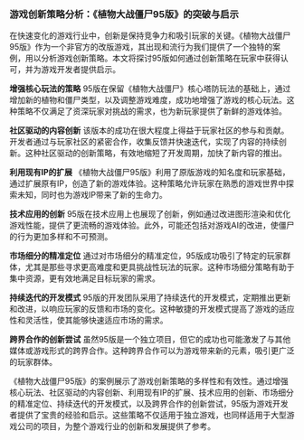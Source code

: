 ### 游戏创新策略分析：《植物大战僵尸95版》的突破与启示

在快速变化的游戏行业中，创新是保持竞争力和吸引玩家的关键。《植物大战僵尸95版》作为一个非官方的改版游戏，其出现和流行为我们提供了一个独特的案例，用以分析游戏创新策略。本文将探讨95版如何通过创新策略在玩家中获得认可，并为游戏开发者提供启示。

**增强核心玩法的策略**
95版在保留《植物大战僵尸》核心塔防玩法的基础上，通过增加新的植物和僵尸类型，以及调整游戏难度，成功地增强了游戏的核心玩法。这种策略不仅满足了资深玩家对挑战的需求，也为新玩家提供了新鲜的游戏体验。

**社区驱动的内容创新**
该版本的成功在很大程度上得益于玩家社区的参与和贡献。开发者通过与玩家社区的紧密合作，收集反馈并快速迭代，实现了内容的持续创新。这种社区驱动的创新策略，有效地缩短了开发周期，加快了新内容的推出。

**利用现有IP的扩展**
《植物大战僵尸95版》利用了原版游戏的知名度和玩家基础，通过扩展原有IP，创造了新的游戏体验。这种策略允许玩家在熟悉的游戏世界中探索未知，同时也为游戏IP带来了新的生命力。

**技术应用的创新**
95版在技术应用上也展现了创新，例如通过改进图形渲染和优化游戏性能，提供了更流畅的游戏体验。此外，可能还包括对游戏AI的改进，使僵尸的行为更加多样和不可预测。

**市场细分的精准定位**
通过对市场细分的精准定位，95版成功吸引了特定的玩家群体，尤其是那些寻求更高难度和更具挑战性玩法的玩家。这种市场细分策略有助于集中资源，更有效地满足目标玩家的需求。

**持续迭代的开发模式**
95版的开发团队采用了持续迭代的开发模式，定期推出更新和改进，以响应玩家的反馈和市场的变化。这种敏捷的开发模式提高了游戏的适应性和灵活性，使其能够快速适应市场的需求。

**跨界合作的创新尝试**
虽然95版是一个独立项目，但它的成功也可能激发了与其他媒体或游戏形式的跨界合作。这种跨界合作可以为游戏带来新的元素，吸引更广泛的玩家群体。

《植物大战僵尸95版》的案例展示了游戏创新策略的多样性和有效性。通过增强核心玩法、社区驱动的内容创新、利用现有IP的扩展、技术应用的创新、市场细分的精准定位、持续迭代的开发模式，以及跨界合作的创新尝试，95版为游戏开发者提供了宝贵的经验和启示。这些策略不仅适用于独立游戏，也同样适用于大型游戏公司的项目，为整个游戏行业的创新和发展提供了参考。